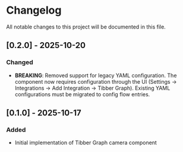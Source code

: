 # Changelog

All notable changes to this project will be documented in this file.

## [0.2.0] - 2025-10-20

### Changed

- **BREAKING**: Removed support for legacy YAML configuration. The component now requires configuration through the UI (Settings → Integrations → Add Integration → Tibber Graph). Existing YAML configurations must be migrated to config flow entries.

## [0.1.0] - 2025-10-17

### Added

- Initial implementation of Tibber Graph camera component
